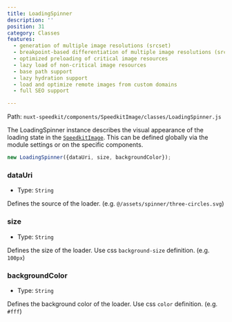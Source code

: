 ```yaml
---
title: LoadingSpinner
description: ''
position: 31
category: Classes
features:
  - generation of multiple image resolutions (srcset)
  - breakpoint-based differentiation of multiple image resolutions (srcset)
  - optimized preloading of critical image resources
  - lazy load of non-critical image resources
  - base path support
  - lazy hydration support
  - load and optimize remote images from custom domains
  - full SEO support

---
```


Path: `nuxt-speedkit/components/SpeedkitImage/classes/LoadingSpinner.js`

The LoadingSpinner instance describes the visual appearance of the loading state in the [`SpeedkitImage`](/components/speedkit-image). This can be defined globally via the module settings or on the specific components.


````js 
new LoadingSpinner({dataUri, size, backgroundColor});
````

### dataUri
  - Type: `String`

Defines the source of the loader. (e.g. `@/assets/spinner/three-circles.svg`)

### size
  - Type: `String`

Defines the size of the loader. Use css `background-size` definition. (e.g. `100px`)

### backgroundColor
  - Type: `String`

Defines the background color of the loader. Use css `color` definition. (e.g. `#fff`)

